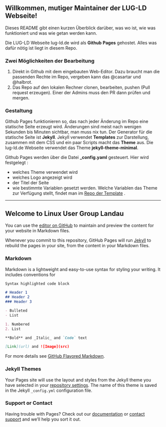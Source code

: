 ## Willkommen, mutiger Maintainer der LUG-LD Webseite!

Dieses README gibt einen kurzen Überblick darüber, was wo ist, wie was funktioniert und was wie getan werden kann.

Die LUG-LD Webseite lug-ld.de wird als **Github** **Pages** gehostet. Alles was dafür nötig ist liegt in diesem Repo.

### Zwei Möglichkeiten der Bearbeitung

1. Direkt in Github mit dem eingebauten Web-Editor. Dazu braucht man die passenden Rechte im Repo, vergeben kann das @casartar und @halbrot.
2. Das Repo auf den lokalen Rechner clonen, bearbeiten, pushen (Pull request erzeugen). Einer der Admins muss den PR dann prüfen und mergen.


### Gestaltung

Github Pages funktionieren so, das nach jeder Änderung im Repo eine statische Seite erzeugt wird. Änderungen sind meist nach wenigen Sekunden bis Minuten sichtbar, man muss nix tun. Der Generator für die statische Seite ist **Jekyll**. Jekyll verwendet __Templates__ zur Darstellung, zusammen mit dem CSS und ein paar Scripts macht das **Theme** aus. Die lug-ld.de Webseite verwendet das Theme **jekyll-theme-minimal**.

Github Pages werden über die Datei **_config.yaml** gesteuert. Hier wird festgelegt : 
- welches Theme verwendet wird
- welches Logo angezeigt wird
- der Titel der Seite
- wie bestimmte Variablen gesetzt werden. Welche Variablen das Theme zur Verfügung stellt, findet man im [Repo der Template](https://github.com/pages-themes/minimal) .

---------------------




## Welcome to Linux User Group Landau

You can use the [editor on GitHub](https://github.com/LUG-LD/lug-ld.github.io/edit/master/README.md) to maintain and preview the content for your website in Markdown files.

Whenever you commit to this repository, GitHub Pages will run [Jekyll](https://jekyllrb.com/) to rebuild the pages in your site, from the content in your Markdown files.

### Markdown

Markdown is a lightweight and easy-to-use syntax for styling your writing. It includes conventions for

```markdown
Syntax highlighted code block

# Header 1
## Header 2
### Header 3

- Bulleted
- List

1. Numbered
2. List

**Bold** and _Italic_ and `Code` text

[Link](url) and ![Image](src)
```

For more details see [GitHub Flavored Markdown](https://guides.github.com/features/mastering-markdown/).

### Jekyll Themes

Your Pages site will use the layout and styles from the Jekyll theme you have selected in your [repository settings](https://github.com/LUG-LD/lug-ld.github.io/settings). The name of this theme is saved in the Jekyll `_config.yml` configuration file.

### Support or Contact

Having trouble with Pages? Check out our [documentation](https://docs.github.com/categories/github-pages-basics/) or [contact support](https://github.com/contact) and we’ll help you sort it out.
